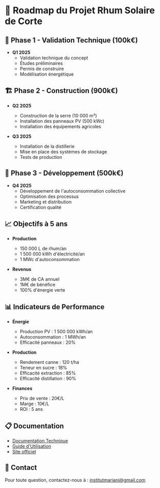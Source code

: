 # 📅 Roadmap du Projet Rhum Solaire de Corte

## 🚀 Phase 1 - Validation Technique (100k€)

- **Q1 2025**
  - Validation technique du concept
  - Études préliminaires
  - Permis de construire
  - Modélisation énergétique

## 🏗️ Phase 2 - Construction (900k€)

- **Q2 2025**
  - Construction de la serre (10 000 m²)
  - Installation des panneaux PV (500 kWc)
  - Installation des équipements agricoles

- **Q3 2025**
  - Installation de la distillerie
  - Mise en place des systèmes de stockage
  - Tests de production

## 🌱 Phase 3 - Développement (500k€)

- **Q4 2025**
  - Développement de l'autoconsommation collective
  - Optimisation des processus
  - Marketing et distribution
  - Certification qualité

## 📈 Objectifs à 5 ans

- **Production**
  - 150 000 L de rhum/an
  - 1 500 000 kWh d'électricité/an
  - 1 MWc d'autoconsommation

- **Revenus**
  - 3M€ de CA annuel
  - 1M€ de bénéfice
  - 100% d'énergie verte

## 📊 Indicateurs de Performance

- **Énergie**
  - Production PV : 1 500 000 kWh/an
  - Autoconsommation : 1 MWh/an
  - Efficacité panneaux : 20%

- **Production**
  - Rendement canne : 120 t/ha
  - Teneur en sucre : 18%
  - Efficacité extraction : 85%
  - Efficacité distillation : 90%

- **Finances**
  - Prix de vente : 20€/L
  - Marge : 10€/L
  - ROI : 5 ans

## 📋 Documentation

- [Documentation Technique](docs/technical.md)
- [Guide d'Utilisation](docs/user_guide.md)
- [Site officiel](https://github.com/JeanHuguesRobert/Rhuma)

## 📧 Contact

Pour toute question, contactez-nous à : institutmariani@gmail.com
